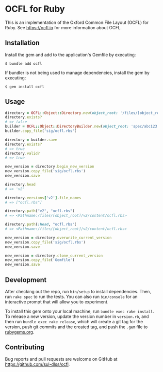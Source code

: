 # OCFL for Ruby

This is an implementation of the Oxford Common File Layout (OCFL) for Ruby.  See https://ocfl.io for more information about OCFL.


## Installation

Install the gem and add to the application's Gemfile by executing:

    $ bundle add ocfl

If bundler is not being used to manage dependencies, install the gem by executing:

    $ gem install ocfl

## Usage

```ruby
directory = OCFL::Object::Directory.new(object_root: '/files/[object_root]')
directory.exists?
# => false
builder = OCFL::Object::DirectoryBuilder.new(object_root: 'spec/abc123', id: 'http://example.com/abc123')
builder.copy_file('sig/ocfl.rbs')

directory = builder.save
directory.exists?
# => true
directory.valid?
# => true

new_version = directory.begin_new_version
new_version.copy_file('sig/ocfl.rbs')
new_version.save

directory.head
# => 'v2'

directory.versions['v2'].file_names
# => ["ocfl.rbs"]

directory.path("v2", "ocfl.rbs")
# => <Pathname:/files/[object_root]/v2/content/ocfl.rbs>

directory.path(:head, "ocfl.rbs")
# => <Pathname:/files/[object_root]/v2/content/ocfl.rbs>

new_version = directory.overwrite_current_version
new_version.copy_file('sig/ocfl.rbs')
new_version.save

new_version = directory.clone_current_version
new_version.copy_file('Gemfile')
new_version.save
```

## Development

After checking out the repo, run `bin/setup` to install dependencies. Then, run `rake spec` to run the tests. You can also run `bin/console` for an interactive prompt that will allow you to experiment.

To install this gem onto your local machine, run `bundle exec rake install`. To release a new version, update the version number in `version.rb`, and then run `bundle exec rake release`, which will create a git tag for the version, push git commits and the created tag, and push the `.gem` file to [rubygems.org](https://rubygems.org).

## Contributing

Bug reports and pull requests are welcome on GitHub at https://github.com/sul-dlss/ocfl.
